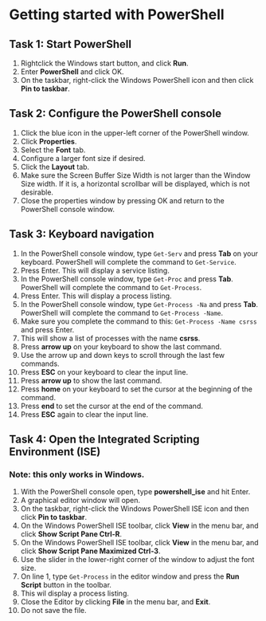 # Getting started with PowerShell

## Task 1: Start PowerShell
1. Rightclick the Windows start button, and click **Run**.
1. Enter **PowerShell** and click OK.
1. On the taskbar, right-click the Windows PowerShell icon and then click **Pin to taskbar**.


## Task 2: Configure the PowerShell console
1. Click the blue icon in the upper-left corner of the PowerShell window.
1. Click **Properties**.
1. Select the **Font** tab.
1. Configure a larger font size if desired.
1. Click the **Layout** tab.
1. Make sure the Screen Buffer Size Width is not larger than the Window Size width. If it is, a horizontal scrollbar will be displayed, which is not desirable.
1. Close the properties window by pressing OK and return to the PowerShell console window.


## Task 3: Keyboard navigation
1. In the PowerShell console window, type ```Get-Serv``` and press **Tab** on your keyboard. PowerShell will complete the command to ```Get-Service```.
1. Press Enter. This will display a service listing.
1. In the PowerShell console window, type ```Get-Proc``` and press **Tab**. PowerShell will complete the command to ```Get-Process```.
1. Press Enter. This will display a process listing.
1. In the PowerShell console window, type ```Get-Process -Na``` and press **Tab**. PowerShell will complete the command to ```Get-Process -Name```.
1. Make sure you complete the command to this: ```Get-Process -Name csrss``` and press Enter.
1. This will show a list of processes with the name **csrss**.
1. Press **arrow up** on your keyboard to show the last command.
1. Use the arrow up and down keys to scroll through the last few commands.
1. Press **ESC** on your keyboard to clear the input line.
1. Press **arrow up** to show the last command.
1. Press **home** on your keyboard to set the cursor at the beginning of the command.
1. Press **end** to set the cursor at the end of the command.
1. Press **ESC** again to clear the input line.


## Task 4: Open the Integrated Scripting Environment (ISE)
### Note: this only works in Windows.
1. With the PowerShell console open, type **powershell_ise** and hit Enter.
1. A graphical editor window will open.
1. On the taskbar, right-click the Windows PowerShell ISE icon and then click **Pin to taskbar**.
1. On the Windows PowerShell ISE toolbar, click **View** in the menu bar, and click **Show Script Pane  Ctrl-R**.
1. On the Windows PowerShell ISE toolbar, click **View** in the menu bar, and click **Show Script Pane Maximized  Ctrl-3**.
1. Use the slider in the lower-right corner of the window to adjust the font size.
1. On line 1, type ```Get-Process``` in the editor window and press the **Run Script** button in the toolbar.
1. This wil display a process listing.
1. Close the Editor by clicking **File** in the menu bar, and **Exit**.
1. Do not save the file.


